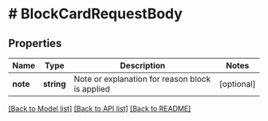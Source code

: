 # # BlockCardRequestBody

## Properties

Name | Type | Description | Notes
------------ | ------------- | ------------- | -------------
**note** | **string** | Note or explanation for reason block is applied | [optional]

[[Back to Model list]](../../README.md#models) [[Back to API list]](../../README.md#endpoints) [[Back to README]](../../README.md)
